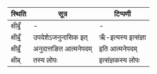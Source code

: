 | स्थिति | सूत्र | टिप्पणी |
| ----- | ------- | ------ |
| क्षीबृँ॒ | - | - |
| क्षीबृँ॒ | उपदेशेऽजनुनासिक इत् | ऋँ-इत्यस्य इत्संज्ञा |
| क्षीबृँ॒ | अनुदात्तङित आत्मनेपदम् | इति आत्मनेपदम् |
| क्षीब् | तस्य लोपः | इत्संज्ञकस्य लोपः |
